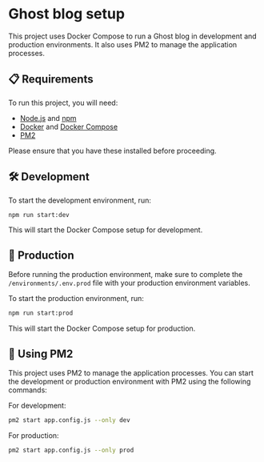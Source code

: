 # Ghost blog setup

This project uses Docker Compose to run a Ghost blog in development and production environments. It also uses PM2 to manage the application processes.


## 📋 Requirements

To run this project, you will need:

- [Node.js](https://nodejs.org/) and [npm](https://www.npmjs.com/)
- [Docker](https://www.docker.com/) and [Docker Compose](https://docs.docker.com/compose/)
- [PM2](https://pm2.keymetrics.io/) 

Please ensure that you have these installed before proceeding.


## 🛠️ Development
To start the development environment, run:

```bash
npm run start:dev
```

This will start the Docker Compose setup for development.


## 🚀 Production
Before running the production environment, make sure to complete the `/environments/.env.prod` file with your production environment variables.

To start the production environment, run:
```bash
npm run start:prod
```

This will start the Docker Compose setup for production.


## 🔄 Using PM2
This project uses PM2 to manage the application processes. You can start the development or production environment with PM2 using the following commands:

For development:
```bash
pm2 start app.config.js --only dev
```

For production:
```bash
pm2 start app.config.js --only prod
```

